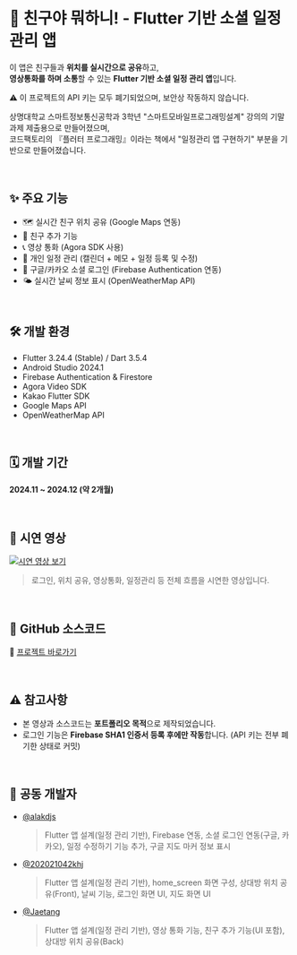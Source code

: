 # 📱 친구야 뭐하니! - Flutter 기반 소셜 일정 관리 앱

이 앱은 친구들과 **위치를 실시간으로 공유**하고,  
**영상통화를 하며 소통**할 수 있는 **Flutter 기반 소셜 일정 관리 앱**입니다.

⚠️ 이 프로젝트의 API 키는 모두 폐기되었으며, 보안상 작동하지 않습니다.  

상명대학교 스마트정보통신공학과 3학년 "스마트모바일프로그래밍설계" 강의의 기말 과제 제출용으로 만들어졌으며,  
코드팩토리의 『플러터 프로그래밍』이라는 책에서 "일정관리 앱 구현하기" 부분을 기반으로 만들어졌습니다.

<br>

## ✨ 주요 기능

- 🗺 실시간 친구 위치 공유 (Google Maps 연동)
- 👫 친구 추가 기능
- 📞 영상 통화 (Agora SDK 사용)
- 📆 개인 일정 관리 (캘린더 + 메모 + 일정 등록 및 수정)
- 🔐 구글/카카오 소셜 로그인 (Firebase Authentication 연동)
- 🌤 실시간 날씨 정보 표시 (OpenWeatherMap API)

<br>

## 🛠 개발 환경

- Flutter 3.24.4 (Stable) / Dart 3.5.4
- Android Studio 2024.1
- Firebase Authentication & Firestore
- Agora Video SDK
- Kakao Flutter SDK
- Google Maps API
- OpenWeatherMap API

<br>

## 🗓 개발 기간

**2024.11 ~ 2024.12 (약 2개월)**

<br>

## 🎥 시연 영상

[![시연 영상 보기](https://img.youtube.com/vi/l79SWWXp3xg/0.jpg)](https://youtu.be/l79SWWXp3xg)

> 로그인, 위치 공유, 영상통화, 일정관리 등 전체 흐름을 시연한 영상입니다.

<br>

## 📁 GitHub 소스코드

🔗 [프로젝트 바로가기](https://github.com/alakdjs/flutter-location-calendar)

<br>

## ⚠️ 참고사항

- 본 영상과 소스코드는 **포트폴리오 목적**으로 제작되었습니다.
- 로그인 기능은 **Firebase SHA1 인증서 등록 후에만 작동**합니다. (API 키는 전부 폐기한 상태로 커밋)

<br>

## 👥 공동 개발자

- [@alakdjs](https://github.com/alakdjs)
  > Flutter 앱 설계(일정 관리 기반), Firebase 연동, 소셜 로그인 연동(구글, 카카오), 일정 수정하기 기능 추가, 구글 지도 마커 정보 표시

- [@202021042khj](https://github.com/202021042khj)
  > Flutter 앱 설계(일정 관리 기반), home_screen 화면 구성, 상대방 위치 공유(Front), 날씨 기능, 로그인 화면 UI, 지도 화면 UI

- [@Jaetang](https://github.com/Jaetang)
  > Flutter 앱 설계(일정 관리 기반), 영상 통화 기능, 친구 추가 기능(UI 포함), 상대방 위치 공유(Back)
